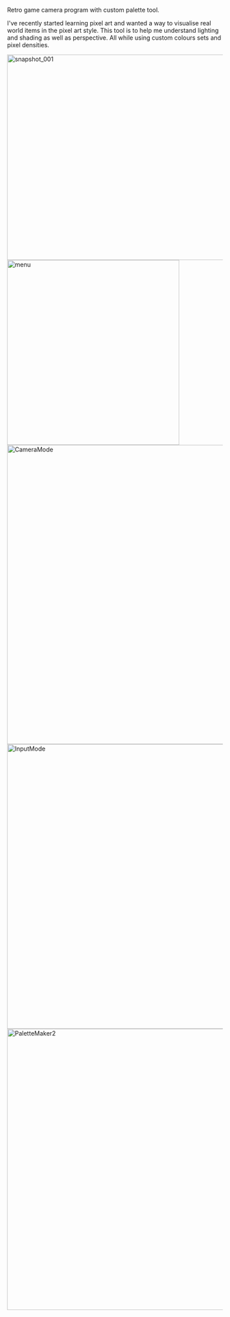 Retro game camera program with custom palette tool.

I've recently started learning pixel art and wanted a way to visualise real world items in the pixel art style. 
This tool is to help me understand lighting and shading as well as perspective. All while using custom colours sets and pixel densities. 


<img width="640" height="480" alt="snapshot_001" src="https://github.com/user-attachments/assets/4e3dc119-d3d2-4fc7-8043-129d3e7a5f79" />
<img width="402" height="432" alt="menu" src="https://github.com/user-attachments/assets/365f85c7-7583-4279-aef4-c874c9b41dc7" />
<img width="1438" height="699" alt="CameraMode" src="https://github.com/user-attachments/assets/232284ae-bc3e-4459-ad1d-9ffc2c0a1c5c" />
<img width="1304" height="665" alt="InputMode" src="https://github.com/user-attachments/assets/d2f77c45-379e-4f68-b48d-f3c24533b195" />
<img width="1212" height="657" alt="PaletteMaker2" src="https://github.com/user-attachments/assets/874e7fd4-ae6e-4d08-a88a-5a202e30f00c" />
